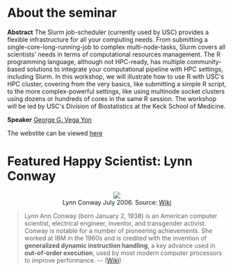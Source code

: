 # About the seminar

**Abstract** The Slurm job-scheduler (currently used by USC) provides a flexible infrastructure for all your computing needs. From submitting a single-core-long-running-job to complex multi-node-tasks, Slurm covers all scientists' needs in terms of computational resources management. The R programming language, although not HPC-ready, has multiple community-based solutions to integrate your computational pipeline with HPC settings, including Slurm. In this workshop, we will illustrate how to use R with USC's HPC cluster, covering from the very basics, like submitting a simple R script, to the more complex-powerful settings, like using multinode socket clusters using dozens or hundreds of cores in the same R session. The workshop will be led by USC's Division of Biostatistics at the Keck School of Medicine.

**Speaker** [George G. Vega Yon](https://ggvy.cl)

The webstite can be viewed [here](https://uscbiostats.github.io/slurmr-workshop)

# Featured Happy Scientist: Lynn Conway

<div align="center">
<img src="https://upload.wikimedia.org/wikipedia/commons/thumb/5/50/Lynn_Conway_July_2006.jpg/360px-Lynn_Conway_July_2006.jpg">
<figcaption>
Lynn Conway July 2006. Source: <a href="https://en.wikipedia.org/wiki/File:Lynn_Conway_July_2006.jpg" target="_blank">Wiki</a>
</figcaption>
</div>

> Lynn Ann Conway (born January 2, 1938) is an American computer scientist,
electrical engineer, inventor, and transgender activist. Conway is notable for
a number of pioneering achievements. She worked at IBM in the 1960s and is
credited with the invention of **generalized dynamic instruction handling**, a key
advance used in **out-of-order execution**, used by most modern computer processors
to improve performance. -- ([Wiki](https://en.wikipedia.org/wiki/Lynn_Conway))

